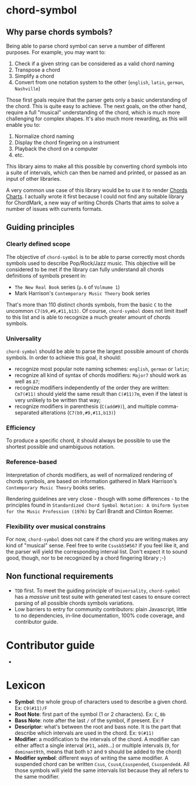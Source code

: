 # chord-symbol



## Why parse chords symbols?
Being able to parse chord symbol can serve a number of different purposes. For example, you may want to:
1. Check if a given string can be considered as a valid chord naming
1. Transpose a chord
1. Simplify a chord
1. Convert from one notation system to the other (`english`, `latin`, `german`, `Nashville`)

Those first goals require that the parser gets only a basic understanding of the chord. This is quite easy to achieve.
The next goals, on the other hand, require a full "musical" understanding of the chord, which is much more challenging for complex shapes.
It's also much more rewarding, as this will enable you to:

1. Normalize chord naming
1. Display the chord fingering on a instrument
1. Playback the chord on a computer
1. etc.

This library aims to make all this possible by converting chord symbols into a suite of intervals, which can then be named and printed, or passed as an input of other libraries.

A very common use case of this library would be to use it to render [Chords Charts](https://en.wikipedia.org/wiki/Chord_chart).
I actually wrote it first because I could not find any suitable library for ChordMark, a new way of writing Chords Charts that aims to solve a number of issues with currents formats.

## Guiding principles

### Clearly defined scope

The objective of `chord-symbol` is to be able to parse correctly most chords symbols used to describe Pop/Rock/Jazz music.
This objective will be considered to be met if the library can fully understand all chords definitions of symbols present in:
- `The New Real Book` series (`p.6` of `Volmume 1`)
- Mark Harrison's `Contemporary Music Theory` book series

That's more than 110 distinct chords symbols, from the basic `C` to the uncommon `C7(b9,#9,#11,b13)`. 
Of course, `chord-symbol` does not limit itself to this list and is able to recognize a much greater amount of chords symbols.

### Universality

`chord-symbol` should be able to parse the largest possible amount of chords symbols. In order to achieve this goal, it should:
- recognize most popular note naming schemes: `english`, `german` or `latin`;
- recognize all kind of syntax of chords modifiers: `Major7` should work as well as `Δ7`;
- recognize modifiers independently of the order they are written: `Cm7(#11)` should yield the same result than `C(#11)7m`, even if the latest is very unlikely to be written that way;
- recognize modifiers in parenthesis (`C(add#9)`), and multiple comma-separated alterations (`C7(b9,#9,#11,b13)`)

### Efficiency

To produce a specific chord, it should always be possible to use the shortest possible and unambiguous notation.

### Reference-based

Interpretation of chords modifiers, as well of normalized rendering of chords symbols, are based on information gathered in Mark Harrison's `Contemporary Music Theory` books series.

Rendering guidelines are very close - though with some differences - to the principles found in `Standardized Chord Symbol Notation: A Uniform System for the Music Profession (1976)` by Carl Brandt and Clinton Roemer.

### Flexibility over musical constrains

For now, `chord-symbol` does not care if the chord you are writing makes any kind of "musical" sense. Feel free to write `Csusb55#567` if you feel like it, and the parser will yield the corresponding interval list.
Don't expect it to sound good, though, nor to be recognized by a chord fingering library ;-)

## Non functional requirements

- `TDD` first. To meet the guiding principle of `Universality`, `chord-symbol` has a *massive* unit test suite with generated test cases to ensure correct parsing of all possible chords symbols variations.
- Low barriers to entry for community contributors: plain Javascript, little to no dependencies, in-line documentation, 100% code coverage, and contributor guide.

# Contributor guide

- 


# Lexicon

- **Symbol**: the whole group of characters used to describe a given chord. Ex: `C9(#11)/F`
- **Root Note**: first part of the symbol (1 or 2 characters). Ex: `C`, `Bb`
- **Bass Note**: note after the last `/` of the symbol, if present. Ex: `F` 
- **Descriptor**: what's between the root and bass note. It is the part that describe which intervals are used in the chord. Ex: `9(#11)`
- **Modifier**: a modification to the intervals of the chord. A modifier can either affect a single interval (`#11`, `add9`...) 
or multiple intervals (`9`, for `dominant9th`, means that both `b7` and `9` should be added to the chord)
- **Modifier symbol**: different ways of writing the same modifier. A suspended chord can be written `Csus`, `Csus4`,`Csuspended`, `Csuspended4`. 
All those symbols will yield the same intervals list because they all refers to the same modifier.
